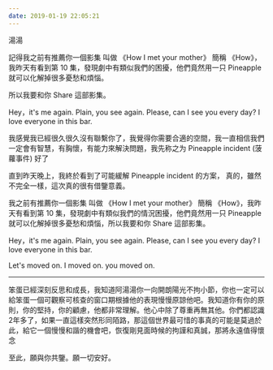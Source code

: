 ```yaml
---
date: 2019-01-19 22:05:21
---
```


湯湯

記得我之前有推薦你一個影集 叫做 《How I met your mother》 簡稱 《How》，我昨天有看到第 10 集，發現劇中有類似我們的困擾，他們竟然用一只  Pineapple 就可以化解掉很多憂愁和煩惱。






所以我要和你 Share 這部影集。

   Hey，it's me again. Plain, you see again. Please, can I see you every day? I love everyone in this bar.
   
   
   我感覺我已經很久很久沒有聯繫你了，我覺得你需要合適的空間，我一直相信我們一定會有智慧，有胸懷，有能力來解決問題，我先称之为  Pineapple incident (菠蘿事件) 好了

   直到昨天晚上，我終於看到了可能緩解 Pineapple incident 的方案， 真的，雖然不完全一樣，這次真的很有借鑒意義。 
   
   我之前有推薦你一個影集 叫做 《How I met your mother》 簡稱 《How》，我昨天有看到第 10 集，發現劇中有類似我們的情況困擾，他們竟然用一只  Pineapple 就可以化解掉很多憂愁和煩惱，所以我要和你 Share 這部影集。

   Hey，it's me again. Plain, you see again. Please, can I see you every day? I love everyone in this bar.





Let's moved on. I moved on. you moved on. 












---


笨蛋已經深刻反思和成長，我知道阿湯湯你一向開朗陽光不拘小節，你也一定可以給笨蛋一個可觀察可核查的窗口期根據他的表現慢慢原諒他吧。我知道你有你的原則，你的堅持，你的顧慮，他都非常理解。他心中除了尊重再無其他。你們都認識2年多了，如果一直這樣突然形同陌路，那這個世界最可惜的事真的可能是莫過於此，給它一個慢慢和諧的機會吧，恢復剛見面時候的拘謹和真誠，那將永遠值得懷念


至此，願與你共鑒。願一切安好。

